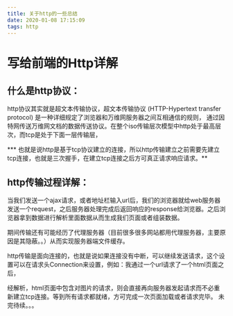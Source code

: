 ```yaml
---
title: 关于http的一些总结
date: 2020-01-08 17:15:09
tags: http
---
```

# 写给前端的Http详解
## 什么是http协议：
http协议其实就是超文本传输协议，超文本传输协议 (HTTP-Hypertext transfer protocol) 是一种详细规定了浏览器和万维网服务器之间互相通信的规则，
通过因特网传送万维网文档的数据传送协议。在整个iso传输层次模型中http处于最高层次，而tcp是处于下面一层传输层，

*** 也就是说http是基于tcp协议建立的连接，所以http传输建立之前需要先建立tcp连接，也就是三次握手，在建立tcp连接之后方可真正请求响应请求。**
## http传输过程详解：
当我们发送一个ajax请求，或者地址栏输入url后，我们的浏览器就给web服务器发送一个request，之后服务器处理完成后返回响应的response给浏览器。之后浏览器拿到数据进行解析里面数据从而生成我们页面或者组装数据。

期间传输还有可能经历了代理服务器（目前很多很多网站都用代理服务器，主要原因是其隐蔽。。）从而实现服务器端文件缓存。

http传输是面向连接的，也就是说如果连接没有中断，可以继续发送请求，这个设置可以在请求头Connection来设置，例如：我通过一个url请求了一个html页面之后，

经解析，html页面中包含对图片的请求，则会直接再向服务器发起请求而不必重新建立tcp连接。等到所有请求都就绪，方可完成一次页面加载或者请求完毕。
未完待续。。。
